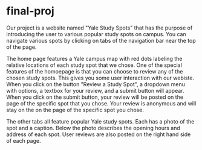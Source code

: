 # final-proj

Our project is a website named "Yale Study Spots" that has the purpose of introducing the user to various popular study spots on campus. You can navigate various spots by clicking on tabs of the navigation bar near the top of the page. 

The home page features a Yale campus map with red dots labeling the relative locations of each study spot that we chose. One of the special features of the homoepage is that you can choose to review any of the chosen study spots. This gives you some user interaction with our webiste. When you click on the button "Review a Study Spot", a dropdown menu with options, a textbox for your review, and a submit button will appear. When you click on the submit button, your review will be posted on the page of the specific spot that you chose. Your review is anonymous and will stay on the on the page of the specific spot you chose.

The other tabs all feature popular Yale study spots. Each has a photo of the spot and a caption. Below the photo describes the opening hours and address of each spot. User reviews are also posted on the right hand side of each page. 
